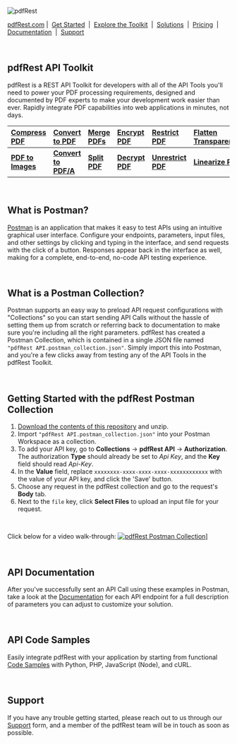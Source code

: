 ![pdfRest](https://cms.pdfrest.com/content/images/2022/11/pdfRest_logo_tag_750_275_light_bg.png)


[pdfRest.com](https://pdfrest.com )&nbsp;|&nbsp; [Get Started](https://pdfrest.com/getstarted) &nbsp;|&nbsp; [Explore the Toolkit](https://pdfrest.com/apitoolkit) &nbsp;|&nbsp; [Solutions](https://pdfrest.com/solutions/) &nbsp;|&nbsp; [Pricing](https://pdfrest.com/pricing) &nbsp;|&nbsp; [Documentation](https://pdfrest.com/documentation.html) &nbsp;|&nbsp; [Support](https://pdfrest.com/support)

<br>

## pdfRest API Toolkit
pdfRest is a REST API Toolkit for developers with all of the API Tools you'll need to power your PDF processing requirements, designed and documented by PDF experts to make your development work easier than ever. Rapidly integrate PDF capabilities into web applications in minutes, not days. 

|[Compress PDF](https://pdfrest.com/apitoolkit/compress-pdf/) | [Convert to PDF](https://pdfrest.com/apitoolkit/convert-to-pdf/) | [Merge PDFs](https://pdfrest.com/apitoolkit/merge-pdfs/) | [Encrypt PDF](https://pdfrest.com/apitoolkit/encrypt-pdf/) | [Restrict PDF](https://pdfrest.com/apitoolkit/restrict-pdf/) | [Flatten Transparencies](https://pdfrest.com/apitoolkit/flatten-transparencies/) | [Zip Files](https://pdfrest.com/apitoolkit/zip-files/)
|:-|:-|:-|:-|:-|:-|:-|
__[PDF to Images](https://pdfrest.com/apitoolkit/pdf-to-images/)__ | __[Convert to PDF/A](https://pdfrest.com/apitoolkit/convert-to-pdfa/)__ | __[Split PDF](https://pdfrest.com/apitoolkit/split-pdf/)__ | __[Decrypt PDF](https://pdfrest.com/apitoolkit/encrypt-pdf/)__ | __[Unrestrict PDF](https://pdfrest.com/apitoolkit/restrict-pdf/)__ | __[Linearize PDF](https://pdfrest.com/apitoolkit/linearize-pdf/)__ | __[Query PDF](https://pdfrest.com/apitoolkit/query-pdf/)__ |

<br>

## What is Postman?
[Postman](https://www.postman.com/downloads/) is an application that makes it easy to test APIs using an intuitive graphical user interface.  Configure your endpoints, parameters, input files, and other settings by clicking and typing in the interface, and send requests with the click of a button.  Responses appear back in the interface as well, making for a complete, end-to-end, no-code API testing experience.

<br>

## What is a Postman Collection?
Postman supports an easy way to preload API request configurations with "Collections" so you can start sending API Calls without the hassle of setting them up from scratch or referring back to documentation to make sure you're including all the right parameters.  pdfRest has created a Postman Collection, which is contained in a single JSON file named `"pdfRest API.postman_collection.json"`.  Simply import this into Postman, and you're a few clicks away from testing any of the API Tools in the pdfRest Toolkit.

<br>

## Getting Started with the pdfRest Postman Collection

1. [Download the contents of this repository](https://github.com/datalogics/pdf-rest-postman-collection/archive/refs/heads/develop.zip) and unzip.
2. Import `"pdfRest API.postman_collection.json"` into your Postman Workspace as a collection.
3. To add your API key, go to **Collections** -> **pdfRest API** -> **Authorization**. The authorization **Type** should already be set to *Api Key*, and the **Key** field should read *Api-Key*.
4. In the **Value** field, replace `xxxxxxxx-xxxx-xxxx-xxxx-xxxxxxxxxxxx` with the value of your API key, and click the 'Save' button.
5. Choose any request in the pdfRest collection and go to the request's **Body** tab.
6. Next to the `file` key, click **Select Files** to upload an input file for your request.

<br>

Click below for a video walk-through:
<a href='https://www.youtube.com/watch?v=YLSFssVteBs' target='_blank'>![pdfRest Postman Collection](https://cms.pdfrest.com/content/images/size/w1000/2023/02/Screen-Shot-2023-02-03-at-10.06.37-AM.png)]</a>

<br>

## API Documentation
After you've successfully sent an API Call using these examples in Postman, take a look at the [Documentation](https://pdfrest.com/documentation.html) for each API endpoint for a full description of parameters you can adjust to customize your solution.

<br>

## API Code Samples
Easily integrate pdfRest with your application by starting from functional [Code Samples](https://github.com/datalogics/pdf-rest-api-samples) with Python, PHP, JavaScript (Node), and cURL.


<br>

## Support
If you have any trouble getting started, please reach out to us through our [Support](https://pdfrest.com/support) form, and a member of the pdfRest team will be in touch as soon as possible.
